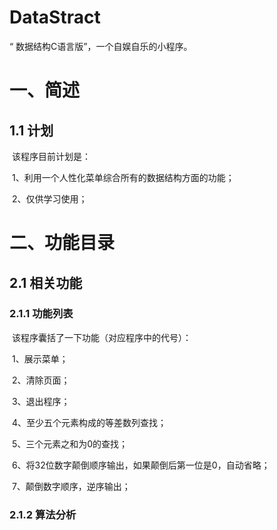# DataStract
“ 数据结构C语言版”，一个自娱自乐的小程序。

# 一、简述

## 1.1 计划

​		该程序目前计划是：

​				1、利用一个人性化菜单综合所有的数据结构方面的功能；

​				2、仅供学习使用；

# 二、功能目录

## 2.1 相关功能

### 2.1.1 功能列表

​		该程序囊括了一下功能（对应程序中的代号）：

​				1、展示菜单；

​				2、清除页面；

​				3、退出程序；

​				4、至少五个元素构成的等差数列查找；

​				5、三个元素之和为0的查找；

​				6、将32位数字颠倒顺序输出，如果颠倒后第一位是0，自动省略；

​				7、颠倒数字顺序，逆序输出；

### 2.1.2 算法分析